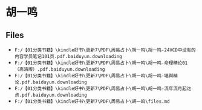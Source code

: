 # 胡一鸣

## Files

- `F:/【01分类书籍】\kindle好书\更新7\PDF\周易占卜\胡一鸣\胡一鸣-24VCD中没有的内容学员笔记101页.pdf.baiduyun.downloading`
- `F:/【01分类书籍】\kindle好书\更新7\PDF\周易占卜\胡一鸣\胡一鸣-命理精论01（高清版）.pdf.baiduyun.downloading`
- `F:/【01分类书籍】\kindle好书\更新7\PDF\周易占卜\胡一鸣\胡一鸣-堪舆精论.pdf.baiduyun.downloading`
- `F:/【01分类书籍】\kindle好书\更新7\PDF\周易占卜\胡一鸣\胡一鸣-流年流月起讫点.pdf.baiduyun.downloading`
- `F:/【01分类书籍】\kindle好书\更新7\PDF\周易占卜\胡一鸣\files.md`
